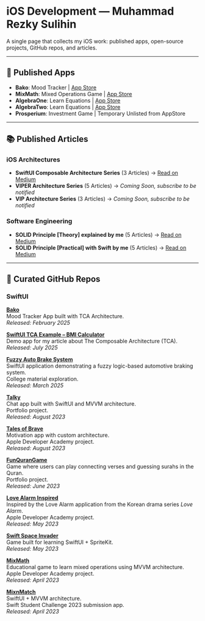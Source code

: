 # iOS Development — Muhammad Rezky Sulihin

A single page that collects my iOS work: published apps, open-source projects, GitHub repos, and articles.

---

## 📱 Published Apps
- **Bako**: Mood Tracker | [App Store](https://apps.apple.com/id/app/bako-mood-tracker/id6741732090)
- **MixMath**: Mixed Operations Game | [App Store](https://apps.apple.com/id/app/mixmath-mixed-operations-game/id6737522445)
- **AlgebraOne**: Learn Equations | [App Store](https://apps.apple.com/id/app/algebraone-learn-equations/id6744275589)
- **AlgebraTwo**: Learn Equations | [App Store](https://apps.apple.com/id/app/algebratwo-learn-equations/id6748237220)
- **Prosperium**: Investment Game | Temporary Unlisted from AppStore

---

## 📚 Published Articles

### iOS Architectures
- **SwiftUI Composable Architecture Series** (3 Articles) → [Read on Medium](https://mrezkys.medium.com/list/swiftui-composable-architecture-series-0c4ed291342a)  
- **VIPER Architecture Series** (5 Articles) → *Coming Soon, subscribe to be notified*  
- **VIP Architecture Series** (3 Articles) → *Coming Soon, subscribe to be notified*

### Software Engineering
- **SOLID Principle [Theory] explained by me** (5 Articles) → [Read on Medium](https://medium.com/@mrezkys/list/solid-principle-explained-by-me-c2e5137f1576?source=my_lists---------8-------c2e5137f1576----------------------------)  
- **SOLID Principle [Practical] with Swift by me** (5 Articles) → [Read on Medium](https://medium.com/@mrezkys/list/solid-principle-practical-with-me-b9d37878ad6c?source=my_lists---------7-------b9d37878ad6c----------------------------)

---

## 🧰 Curated GitHub Repos

### SwiftUI

**[Bako](https://github.com/mrezkys/Bako)**  
Mood Tracker App built with TCA Architecture.  
*Released: February 2025*  

**[SwiftUI TCA Example – BMI Calculator](https://github.com/mrezkys/SwiftUI-TCA-Example-BMICalculator)**  
Demo app for my article about The Composable Architecture (TCA).  
*Released: July 2025*  

**[Fuzzy Auto Brake System](https://github.com/mrezkys/FuzzyAutoBrakePlayground)**  
SwiftUI application demonstrating a fuzzy logic-based automotive braking system.  
College material exploration.  
*Released: March 2025*  

**[Talky](https://github.com/mrezkys/Talky)**  
Chat app built with SwiftUI and MVVM architecture.  
Portfolio project.  
*Released: August 2023*  

**[Tales of Brave](https://github.com/mrezkys/tales-of-brave)**  
Motivation app with custom architecture.  
Apple Developer Academy project.  
*Released: August 2023*  

**[FunQuranGame](https://github.com/mrezkys/fun-quran-game)**  
Game where users can play connecting verses and guessing surahs in the Quran.  
Portfolio project.  
*Released: June 2023*  

**[Love Alarm Inspired](https://github.com/mrezkys/love-alarm-inspired)**  
Inspired by the Love Alarm application from the Korean drama series *Love Alarm*.  
Apple Developer Academy project.  
*Released: May 2023*  

**[Swift Space Invader](https://github.com/mrezkys/swift-space-invader)**  
Game built for learning SwiftUI + SpriteKit.  
*Released: May 2023*  

**[MixMath](https://github.com/mrezkys/MixMath)**  
Educational game to learn mixed operations using MVVM architecture.  
Apple Developer Academy project.  
*Released: April 2023*  

**[MixnMatch](https://github.com/mrezkys/mixnmatch)**  
SwiftUI + MVVM architecture.  
Swift Student Challenge 2023 submission app.  
*Released: April 2023*  

